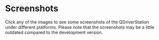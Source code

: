# Screenshots

Click any of the images to see some screenshots of the QDriverStation under different platforms.
Please note that the screenshots may be a little outdated compared to the development version.